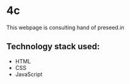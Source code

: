 # 4c
This webpage is consulting hand of preseed.in

## Technology stack used:
- HTML
- CSS
- JavaScript
